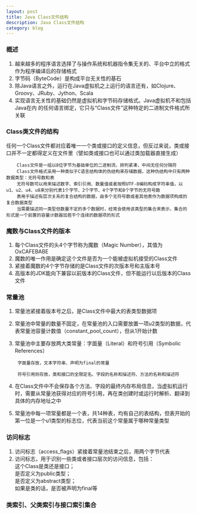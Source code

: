 ```yaml
---
layout: post
title: Java Class文件结构
description: Java Class文件结构
category: blog
---
```



### 概述   
1. 越来越多的程序语言选择了与操作系统和机器指令集无关的、平台中立的格式作为程序编译后的存储格式   
2. 字节码（ByteCode）是构成平台无关性的基石   
3. 除Java语言之外，运行在Java虚拟机之上运行的语言还有，如Clojure、Groovy、JRuby、Jython、Scala   
4. 实现语言无关性的基础仍然是虚拟机和字节码存储格式。Java虚拟机不和包括Java在内
的任何语言绑定，它只与“Class文件”这种特定的二进制文件格式所关联   
### Class类文件的结构   
任何一个Class文件都对应着唯一一个类或接口的定义信息，但反过来说，类或接
口并不一定都得定义在文件里（譬如类或接口也可以通过类加载器直接生成）   

        Class文件是一组以8位字节为基础单位的二进制流，排列紧凑，中间无任何分隔符   
        Class文件格式采用一种类似于C语言结构体的伪结构来存储数据，这种伪结构中只有两种数据类型：无符号数和表   
        无符号数可以用来描述数字、索引引用、数量值或者按照UTF-8编码构成字符串值，以u1、u2、u4、u8来分别代表1个字节、2个字节、4个字节和8个字节的无符号数   
        表用于描述有层次关系的复合结构的数据，由多个无符号数或者其他表作为数据项构成的复合数据类型   
        当需要描述同一类型但数量不定的多个数据时，经常会使用该类型的集合来表示，集合的形式是一个前置的容量计数器加若干个连续的数据项的形式   
### 魔数与Class文件的版本   
1. 每个Class文件的头4个字节称为魔数（Magic Number），其值为OxCAFEBABE   
2. 魔数的唯一作用是确定这个文件是否为一个能被虚拟机接受的Class文件   
3. 紧接着魔数的4个字节存储的是Class文件的次版本号和主版本号   
4. 高版本的JDK能向下兼容以前版本的Class文件，但不能运行以后版本的Class文件   
### 常量池   
1. 常量池紧接着版本号之后，是Class文件中最大的表类型数据项   
2. 常量池中常量的数量不固定，在常量池的入口需要放置一项u2类型的数据，代表常量池容量计数值（constant_pool_count），但从1开始计数   
3. 常量池中主要存放两大类常量：字面量（Literal）和符号引用（Symbolic References）   

        字面量存放，文本字符串、声明为final的常量   

        符号引用则存放，类和接口的全限定名、字段的名称和描述符、方法的名称和描述符   

4. 在Class文件中不会保存各个方法、字段的最终内存布局信息，当虚拟机运行时，需要从常量池获得对应的符号引用，再在类创建时或运行时解析、翻译到具体的内存地址之中   
5. 常量池中每一项常量都是一个表，共14种表，均有自己的表结构，但表开始的第一位是一个u1类型的标志位，代表当前这个常量属于哪种常量类型   
### 访问标志   
1. 访问标志（access_flags）紧接着常量池结束之后，用两个字节代表
2. 访问标志，用于识别一些类或者接口层次的访问信息，包括：   
        这个Class是类还是接口；   
        是否定义为public类型；   
        是否定义为abstract类型；   
        如果是类的话，是否被声明为final等   

### 类索引、父类索引与接口索引集合   


